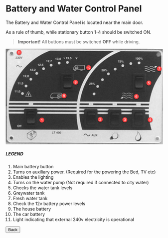 <link href="../styles/custom.css" rel="stylesheet" />

# Battery and Water Control Panel
The Battery and Water Control Panel is located near the main door. 

As a rule of thumb, while stationary button 1-4  should be switched ON.

>**Important!** All buttons must be switched **OFF** while driving.

![control panel](../images/control-panel.png)

##### LEGEND
1. Main battery button
2. Turns on auxiliary power. (Required for the powering the Bed, TV etc)
3. Enables the lighting
4. Turns on the water pump (Not required if connected to city water)
5. Checks the water tank levels
6. Greywater tank
7. Fresh water tank
8. Check the 12v battery power levels
9. The house battery
10. The car battery
11. Light indicating that external 240v electricity is operational

<a href="../index.html#guides"><button class="nav-button"><i class="arrow arrow-left"></i> Back</button></a>